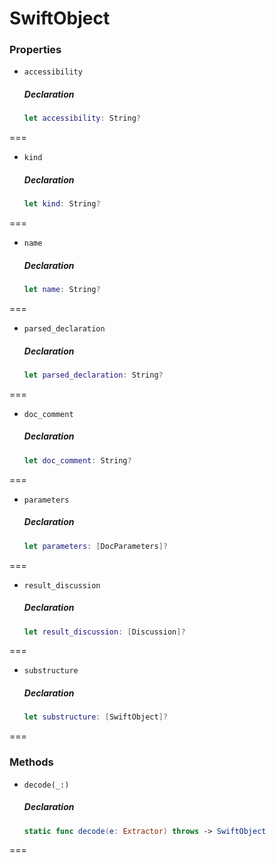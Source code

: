 # SwiftObject

### Properties

- `accessibility`

  ##### Declaration

  ```swift
  let accessibility: String?
  ```

===

- `kind`

  ##### Declaration

  ```swift
  let kind: String?
  ```

===

- `name`

  ##### Declaration

  ```swift
  let name: String?
  ```

===

- `parsed_declaration`

  ##### Declaration

  ```swift
  let parsed_declaration: String?
  ```

===

- `doc_comment`

  ##### Declaration

  ```swift
  let doc_comment: String?
  ```

===

- `parameters`

  ##### Declaration

  ```swift
  let parameters: [DocParameters]?
  ```

===

- `result_discussion`

  ##### Declaration

  ```swift
  let result_discussion: [Discussion]?
  ```

===

- `substructure`

  ##### Declaration

  ```swift
  let substructure: [SwiftObject]?
  ```

===


### Methods

- `decode(_:)`

  ##### Declaration

  ```swift
  static func decode(e: Extractor) throws -> SwiftObject
  ```

===



